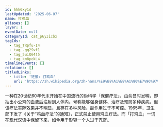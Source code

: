 ```yaml
---
id: hhk6xy1d
lastUpdated: '2025-06-07'
name: 打鸡血
aliases: []
layer: 1
eventDate: null
categoryId: cat_p6yJicbx
tagIds:
  - tag_TRpfu-I4
  - tag_-gq2Svf1
  - tag_5uiQ64t5
  - tag_km8pekL4
timelineEvents: []
relations: []
titledLinks:
  - title: '链接: 打鸡血'
    url: 'https://zh.wikipedia.org/zh-hans/%E9%B8%A1%E8%A1%80%E7%96%97%E6%B3%95'
---
```

一种在20世纪60年代末开始在中国流行的伪科学「保健疗法」，由俞昌时发明，即抽出小公鸡的血液后注射到人体内，号称能够强身健体、治疗及预防多种疾病。但该疗法实际效果并不明显，且存在多种风险，副作用过于不可控。1965年，卫生部下发了《关于“鸡血疗法”的通知》，正式禁止使用鸡血疗法。而「打鸡血」一词在现代汉语中保留下来，如今用于形容一个人过于亢奋。
